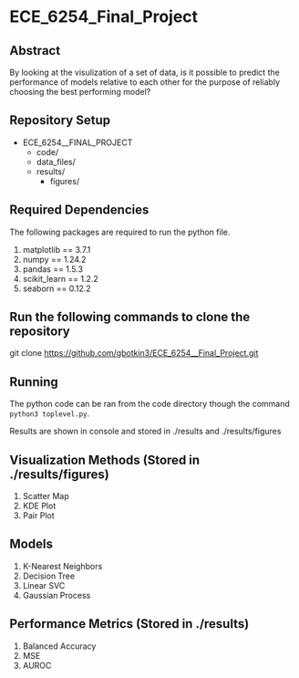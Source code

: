 # ECE_6254_Final_Project

## Abstract
By looking at the visulization of a set of data, is it possible to predict the performance of models relative to each other for the purpose of reliably choosing the best performing model?

## Repository Setup
- ECE_6254__FINAL_PROJECT
  - code/
  - data_files/
  - results/
    - figures/

## Required Dependencies
The following packages are required to run the python file.

1. matplotlib == 3.7.1
2. numpy == 1.24.2
3. pandas == 1.5.3
4. scikit_learn == 1.2.2
5. seaborn == 0.12.2


## Run the following commands to clone the repository

git clone https://github.com/gbotkin3/ECE_6254__Final_Project.git

## Running
The python code can be ran from the code directory though the command ```python3 toplevel.py```.

Results are shown in console and stored in ./results and ./results/figures


## Visualization Methods (Stored in ./results/figures)
1. Scatter Map
2. KDE Plot
3. Pair Plot

## Models
1. K-Nearest Neighbors
2. Decision Tree
3. Linear SVC
4. Gaussian Process

## Performance Metrics (Stored in ./results)

1. Balanced Accuracy
2. MSE
3. AUROC
